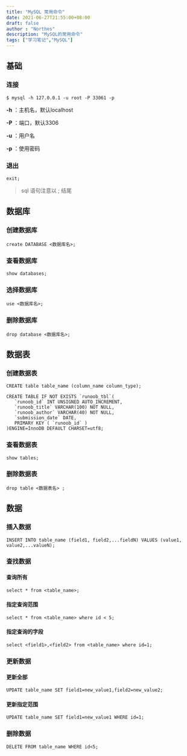 ```yaml
---
title: "MySQL 常用命令"
date: 2021-06-27T21:55:00+08:00
draft: false
author : "Northes"
description: "MySQL的常用命令"
tags: ["学习笔记","MySQL"]
---
```


## 基础
### 连接
```shell
$ mysql -h 127.0.0.1 -u root -P 33061 -p
```

**-h** ：主机名，默认localhost

**-P** ：端口，默认3306

**-u** ：用户名

**-p** ：使用密码




### 退出
```mysql
exit;
```



> sql 语句注意以 ; 结尾



## 数据库

### 创建数据库

```mysql
create DATABASE <数据库名>;
```



### 查看数据库

```mysql
show databases;
```



### 选择数据库

```mysql
use <数据库名>; 
```



### 删除数据库

```mysql
drop database <数据库名>;
```





## 数据表

### 创建数据表

```mysql
CREATE table table_name (column_name column_type);
```

```mysql
CREATE TABLE IF NOT EXISTS `runoob_tbl`(
   `runoob_id` INT UNSIGNED AUTO_INCREMENT,
   `runoob_title` VARCHAR(100) NOT NULL,
   `runoob_author` VARCHAR(40) NOT NULL,
   `submission_date` DATE,
   PRIMARY KEY ( `runoob_id` )
)ENGINE=InnoDB DEFAULT CHARSET=utf8;
```



### 查看数据表

```mysql
show tables;
```



### 删除数据表

```mysql
drop table <数据表名> ;
```





## 数据

### 插入数据

```mysql
INSERT INTO table_name (field1, field2,...fieldN) VALUES (value1, value2,...valueN);
```



### 查找数据

#### 查询所有

```mysql
select * from <table_name>;
```

#### 指定查询范围

```mysql
select * from <table_name> where id < 5;
```

#### 指定查询的字段

```mysql
select <field1>,<field2> from <table_name> where id=1;
```



### 更新数据

#### 更新全部

```mysql
UPDATE table_name SET field1=new_value1,field2=new_value2;
```

#### 更新指定范围

```mysql
UPDATE table_name SET field1=new_value1 WHERE id=1;
```



### 删除数据

```mysql
DELETE FROM table_name WHERE id<5;
```


